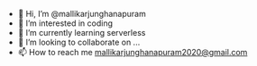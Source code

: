 - 👋 Hi, I’m @mallikarjunghanapuram
- 👀 I’m interested in coding
- 🌱 I’m currently learning serverless 
- 💞️ I’m looking to collaborate on ...
- 📫 How to reach me mallikarjunghanapuram2020@gmail.com

<!---
mallikarjunghanapuram/mallikarjunghanapuram is a ✨ special ✨ repository because its `README.md` (this file) appears on your GitHub profile.
You can click the Preview link to take a look at your changes.
--->
